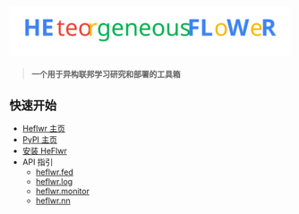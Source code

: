 ![](../../pictures/name_logo.svg)

> #### 一个用于异构联邦学习研究和部署的工具箱

## 快速开始

- [Heflwr 主页](https://github.com/QVQZZZ/HeFlwr)
- [PyPI 主页](https://pypi.org/project/heflwr/)
- [安装 HeFlwr](https://github.com/QVQZZZ/HeFlwr/blob/main/docs/zh/installation.md)
- API 指引
  - [heflwr.fed](https://github.com/QVQZZZ/HeFlwr/blob/main/docs/zh/api/fed.md)
  - [heflwr.log](https://github.com/QVQZZZ/HeFlwr/blob/main/docs/zh/api/log.md)
  - [heflwr.monitor](https://github.com/QVQZZZ/HeFlwr/blob/main/docs/zh/api/monitor.md)
  - [heflwr.nn](https://github.com/QVQZZZ/HeFlwr/blob/main/docs/zh/api/fed.md)


